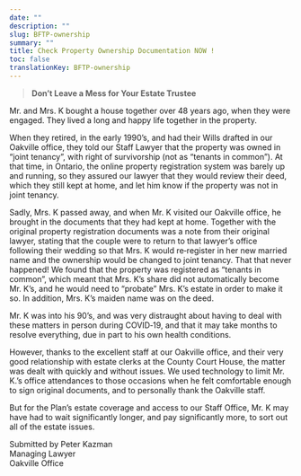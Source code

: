 ```yaml
---
date: ""
description: ""
slug: BFTP-ownership
summary: ""
title: Check Property Ownership Documentation NOW !
toc: false
translationKey: BFTP-ownership
---
```

> **Don’t Leave a Mess for Your Estate Trustee**

Mr. and Mrs. K bought a house together over 48 years ago, when they were engaged. They lived a long and happy life together in the property.

When they retired, in the early 1990’s, and had their Wills drafted in our Oakville office, they told our Staff Lawyer that the property was owned in “joint tenancy”, with right of survivorship (not as “tenants in common”). At that time, in Ontario, the online property registration system was barely up and running, so they assured our lawyer that they would review their deed, which they still kept at home, and let him know if the property was not in joint tenancy.

Sadly, Mrs. K passed away, and when Mr. K visited our Oakville office, he brought in the documents that they had kept at home. Together with the original property registration documents was a note from their original lawyer, stating that the couple were to return to that lawyer’s office following their wedding so that Mrs. K would re‐register in her new married name and the ownership would be changed to joint tenancy. That that never happened! We found that the property was registered as “tenants in common”, which meant that Mrs. K’s share did not automatically become Mr. K’s, and he would need to “probate” Mrs. K’s estate in order to make it so. In addition, Mrs. K’s maiden name was on the deed.

Mr. K was into his 90’s, and was very distraught about having to deal with these matters in person during COVID‐19, and that it may take months to resolve everything, due in part to his own health conditions.

However, thanks to the excellent staff at our Oakville office, and their very good relationship with estate clerks at the County Court House, the matter was dealt with quickly and without issues. We used technology to limit Mr. K.’s office attendances to those occasions when he felt comfortable enough to sign original documents, and to personally thank the Oakville staff.

But for the Plan’s estate coverage and access to our Staff Office, Mr. K may have had to wait significantly longer, and pay significantly more, to sort out all of the estate issues.

Submitted by Peter Kazman  
Managing Lawyer  
Oakville Office